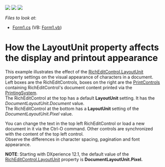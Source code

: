 <!-- default badges list -->
![](https://img.shields.io/endpoint?url=https://codecentral.devexpress.com/api/v1/VersionRange/128609270/11.1.11%2B)
[![](https://img.shields.io/badge/Open_in_DevExpress_Support_Center-FF7200?style=flat-square&logo=DevExpress&logoColor=white)](https://supportcenter.devexpress.com/ticket/details/E4021)
[![](https://img.shields.io/badge/📖_How_to_use_DevExpress_Examples-e9f6fc?style=flat-square)](https://docs.devexpress.com/GeneralInformation/403183)
<!-- default badges end -->
<!-- default file list -->
*Files to look at*:

* [Form1.cs](./CS/LayoutUnitExample/Form1.cs) (VB: [Form1.vb](./VB/LayoutUnitExample/Form1.vb))
<!-- default file list end -->
# How the LayoutUnit property affects the display and printout appearance 


<p>This example illustrates the effect of the <a href="http://documentation.devexpress.com/#WindowsForms/DevExpressXtraRichEditRichEditControl_LayoutUnittopic"><u>RichEditControl.LayoutUnit</u></a> property settings on the visual appearance of characters in a document. <br />
Left boxes are the RichEditControls, boxes on the right are the <a href="http://documentation.devexpress.com/#WindowsForms/clsDevExpressXtraPrintingControlPrintControltopic"><u>PrintControls</u></a> containing RichEditControl's document content printed via the <a href="http://documentation.devexpress.com/#WindowsForms/clsDevExpressXtraPrintingPrintingSystemtopic"><u>PrintingSystem</u></a>.<br />
The RichEditControl at the top has a default <strong>LayoutUnit </strong>setting. It has the <i>DocumentLayoutUnit.Document</i> value.<br />
The RichEditControl at the bottom has a <strong>LayoutUnit </strong>setting of the <i>DocumentLayoutUnit.Pixel</i> value.</p><p>You can change the text in the top left RichEditControl or load a new document in it via the Ctrl-O command. Other controls are synchronized with the content of the top left control.<br />
Observe the differences in character spacing, pagination and font appearance.</p><p><strong>NOTE</strong>: Starting with DXperience 12.1, the default value of the <a href="http://documentation.devexpress.com/#WindowsForms/DevExpressXtraRichEditRichEditControl_LayoutUnittopic"><u>RichEditControl.LayoutUnit</u></a> property is <strong>DocumentLayoutUnit.Pixel.</strong></p>

<br/>


